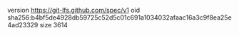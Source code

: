 version https://git-lfs.github.com/spec/v1
oid sha256:b4bf5de4928db59725c52d5c01c691a1034032afaac16a3c9f8ea25e4ad23329
size 3614
